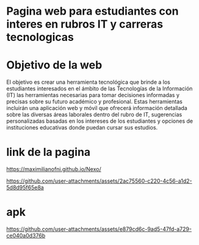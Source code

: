 
# Pagina web para estudiantes con interes en rubros IT y carreras tecnologicas

# Objetivo de la web

El objetivo es crear una herramienta tecnológica  que brinde a los estudiantes interesados en el ámbito de las Tecnologías de la Información (IT) las herramientas necesarias para tomar decisiones informadas y precisas sobre su futuro académico y profesional. Estas herramientas incluirán una aplicación web y móvil que ofrecerá información detallada sobre las diversas áreas laborales dentro del rubro de IT, sugerencias personalizadas basadas en los intereses de los estudiantes y opciones de instituciones educativas donde puedan cursar sus estudios.

# link de la pagina

https://maximilianofni.github.io/Nexo/

https://github.com/user-attachments/assets/2ac75560-c220-4c56-a1d2-5d8d95f65e8a

# apk

https://github.com/user-attachments/assets/e879cd6c-9ad5-47fd-a729-ce040a0d376b



